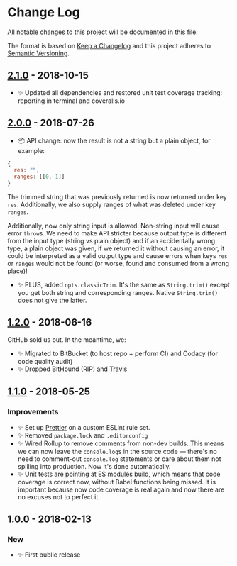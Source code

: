 # Change Log

All notable changes to this project will be documented in this file.

The format is based on [Keep a Changelog](http://keepachangelog.com/)
and this project adheres to [Semantic Versioning](http://semver.org/).

## [2.1.0] - 2018-10-15

- ✨ Updated all dependencies and restored unit test coverage tracking: reporting in terminal and coveralls.io

## [2.0.0] - 2018-07-26

- 📦 API change: now the result is not a string but a plain object, for example:

```js
{
  res: "",
  ranges: [[0, 1]]
}
```

The trimmed string that was previously returned is now returned under key `res`.
Additionally, we also supply ranges of what was deleted under key `ranges`.

Additionally, now only string input is allowed. Non-string input will cause error `throw`s. We need to make API stricter because output type is different from the input type (string vs plain object) and if an accidentally wrong type, a plain object was given, if we returned it without causing an error, it could be interpreted as a valid output type and cause errors when keys `res` or `ranges` would not be found (or worse, found and consumed from a wrong place)!

- ✨ PLUS, added `opts.classicTrim`. It's the same as `String.trim()` except you get both string and corresponding ranges. Native `String.trim()` does not give the latter.

## [1.2.0] - 2018-06-16

GitHub sold us out. In the meantime, we:

- ✨ Migrated to BitBucket (to host repo + perform CI) and Codacy (for code quality audit)
- ✨ Dropped BitHound (RIP) and Travis

## [1.1.0] - 2018-05-25

### Improvements

- ✨ Set up [Prettier](https://prettier.io) on a custom ESLint rule set.
- ✨ Removed `package.lock` and `.editorconfig`
- ✨ Wired Rollup to remove comments from non-dev builds. This means we can now leave the `console.log`s in the source code — there's no need to comment-out `console.log` statements or care about them not spilling into production. Now it's done automatically.
- ✨ Unit tests are pointing at ES modules build, which means that code coverage is correct now, without Babel functions being missed. It is important because now code coverage is real again and now there are no excuses not to perfect it.

## 1.0.0 - 2018-02-13

### New

- ✨ First public release

[1.1.0]: https://bitbucket.org/codsen/string-trim-spaces-only/branches/compare/v1.1.0%0Dv1.0.1#diff
[1.2.0]: https://bitbucket.org/codsen/string-trim-spaces-only/branches/compare/v1.2.0%0Dv1.1.0#diff
[2.0.0]: https://bitbucket.org/codsen/string-trim-spaces-only/branches/compare/v2.0.0%0Dv1.2.2#diff
[2.1.0]: https://bitbucket.org/codsen/string-trim-spaces-only/branches/compare/v2.1.0%0Dv2.0.0#diff
